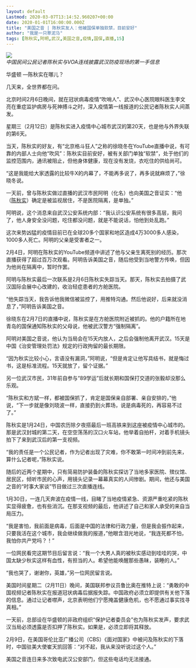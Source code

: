 ```yaml
---
layout: default
Lastmod: 2020-03-07T13:14:52.960207+00:00
date: 2020-01-01T16:00:00.000Z
title: "美国之音 | 陈秋实友人：他被国保单独软禁，目前安好"
author: "我是一只草泥马"
tags: [陈秋实,阿明,武汉,美国之音,疫情,国保,直播,15]
---
```


![](https://images.weserv.nl/?url=https%3A//chinadigitaltimes.net/chinese/files/2020/02/1-26.jpg)  
_中国民间公民记者陈秋实与VOA连线披露武汉防疫现场的第一手信息_  

华盛顿 —陈秋实在哪儿？

几天来，全世界都在问。

北京时间2月6日晚间，就在冠状病毒疫情“吹哨人”、武汉中心医院眼科医生李文亮在重症监护病房与死神搏斗之时，深入疫情第一线报道的公民记者陈秋实人间蒸发。

星期三（2月12日）是陈秋实进入疫情中心城市武汉的第20天，也是他与外界失联的第6天。

当天，陈秋实的好友，有“北京格斗狂人”之称的徐晓冬在YouTube直播中说，有可靠的内部人士向他“吹风”：陈秋实目前安好，被有关部门单独“软禁”，处于他们的监控范围内，通讯被阻止，但他身体健康，现在没有发烧，衣吃住的供给尚可。

“这是我能给大家透露的比较牛X的内幕了，不能再多说了，再多说就麻烦了，”徐晓冬说。

一天前，曾与陈秋实做过直播的武汉市民阿明（化名）也向美国之音证实：“他（[陈秋实](https://chinadigitaltimes.net/chinese/tag/%e9%99%88%e7%a7%8b%e5%ae%9e/)）确定是被监视居住，不是医院隔离，是单独。”

阿明说，这个消息来自武汉公安系统内部：“我认识公安系统有很多高层，我问了，他人身安全没问题，吃住都没问题，就是不能说话，怕他到处乱跑。”

这次来势凶猛的疫情目前已在全球20多个国家和地区造成4万3000多人感染，1000多人死亡。阿明的父亲是受害者之一。

2月4日，阿明在陈秋实的YouTube频道中讲述了他与父亲生离死别的经历。那次直播获得了超过百万次观看。阿明告诉美国之音，随后他受到当地警方传唤，但因为他尚在隔离中，暂时作罢。

阿明与陈秋实最后一次联系是2月6日陈秋实失踪当天。那天，陈秋实去拍摄了武汉国际会展中心改建的，收治轻症患者的方舱医院。

“他失踪当天，我告诉他我微信被监控了，用推特沟通。然后他说好，后来就没消息了，”阿明告诉美国之音。

徐晓东在2月7日的直播中说，陈秋实是在方舱医院附近被抓的。他的户籍所在地青岛的国保通知陈秋实的父母说，他被武汉警方“强制隔离”。

阿明对美国之音说，他认为当局会在15天内放人，之后会强制他离开武汉。15天是中国《治安管理处罚法》规定的行政拘留的最长期限。

“因为秋实比较小心，言语没有漏洞，”阿明说，“但是肯定让他写具结书，就是悔过书，这是标准流程。15天就放了，留个证据。”

另一位武汉市民，31年前自参与“89学运”后就长期和国保打交道的张毅却没那么乐观。

“陈秋实和方斌一样，都被国保抓了，肯定是国保亲自部署、亲自安排的，”他说，“下一步就是像刘晓波一样，直接扔到火葬场，说是病毒死的，再容易不过了。”

陈秋实是1月24日，中国农历除夕夜搭最后一班高铁来到这座被疫情中心城市的。那是武汉封城的第二天，在空空荡荡的汉口火车站，他举着自拍杆，对着手机镜头拍下了来到武汉后的第一支视频。

“我的责任是一个公民记者，作为记者出现了灾难，你不敢第一时间冲到前先来，算什么记者呢，”陈秋实说。

随后的近两个星期中，只有简易防护装备的陈秋实探访了当地多家医院、殡仪馆、居民区，倾听市民的心声，用镜头记录一幕幕真实的人间惨剧。期间，他还与美国之音的“时事大家谈”节目做过三次直播连线。

1月30日，一连几天奔波在疫情一线，目睹了当地疫情紧急、资源严重吃紧的陈秋实显得疲惫，也有些消沉。在那支视频的最后，他讲述了自己和家人承受的来自当局压力。

“我是害怕，我前面是病毒，后面是中国的法律和行政力量，但是我会振作起来，只要我活在这个城市，我会继续做我的报道，”他眼含泪光地说，“我连死都不怕，我怕你共产党吗？！”

一位网民看完这期节目后留言说：“我一个大男人真的被秋实感动到哇哇的哭，中国太缺少秋实这样有血性，有担当的人。希望他能唤醒那些愚昧，装睡的人。”

“我也哭了，谢谢你，英雄，”另一位网民留言说。

美国时间星期二（2月11日）晚间，美国联邦参议员鲁比奥在推特上说：“勇敢的中国视频记者陈秋实在报道冠状病毒后据报失踪。中国政府必须立即提供有关他下落的信息。通过让记者噤声，北京表明他们宁愿掩盖健康危机，也不愿通过事实找寻真相。”

一天前，总部设在华盛顿的非政府组织“保护记者委员会”也为陈秋实发声，要求武汉当局必须透露是否扣押了陈秋实。如果是，必须立即将其释放。

2月9日，在美国哥伦比亚广播公司（CBS）《面对国家》中被问及陈秋实的下落时，中国驻美大使崔天凯回答：“对不起，我从来没听说过这个人。”

美国之音连日来多次致电武汉公安部门，但这些电话均无法接通。

